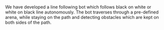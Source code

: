 We have developed a line following bot which follows black on white or white on black line autonomously. The bot traverses through a pre-defined arena, while staying on the path and detecting obstacles which are kept on both sides of the path. 